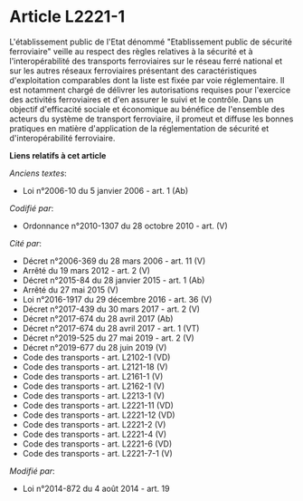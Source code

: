 # Article L2221-1

L'établissement public de l'Etat dénommé "Etablissement public de sécurité ferroviaire" veille au respect des règles
relatives à la sécurité et à l'interopérabilité des transports ferroviaires sur le réseau ferré national et sur les autres
réseaux ferroviaires présentant des caractéristiques d'exploitation comparables dont la liste est fixée par voie
réglementaire. Il est notamment chargé de délivrer les autorisations requises pour l'exercice des activités ferroviaires et
d'en assurer le suivi et le contrôle. Dans un objectif d'efficacité sociale et économique au bénéfice de l'ensemble des
acteurs du système de transport ferroviaire, il promeut et diffuse les bonnes pratiques en matière d'application de la
réglementation de sécurité et d'interopérabilité ferroviaire.

**Liens relatifs à cet article**

_Anciens textes_:

  - Loi n°2006-10 du 5 janvier 2006 - art. 1 (Ab)

_Codifié par_:

  - Ordonnance n°2010-1307 du 28 octobre 2010 - art. (V)

_Cité par_:

  - Décret n°2006-369 du 28 mars 2006 - art. 11 (V)
  - Arrêté du 19 mars 2012 - art. 2 (V)
  - Décret n°2015-84 du 28 janvier 2015 - art. 1 (Ab)
  - Arrêté du 27 mai 2015 (V)
  - Loi n°2016-1917 du 29 décembre 2016 - art. 36 (V)
  - Décret n°2017-439 du 30 mars 2017 - art. 2 (V)
  - Décret n°2017-674 du 28 avril 2017 (Ab)
  - Décret n°2017-674 du 28 avril 2017 - art. 1 (VT)
  - Décret n°2019-525 du 27 mai 2019 - art. 2 (V)
  - Décret n°2019-677 du 28 juin 2019 (V)
  - Code des transports - art. L2102-1 (VD)
  - Code des transports - art. L2121-18 (V)
  - Code des transports - art. L2161-1 (V)
  - Code des transports - art. L2162-1 (V)
  - Code des transports - art. L2213-1 (V)
  - Code des transports - art. L2221-11 (VD)
  - Code des transports - art. L2221-12 (VD)
  - Code des transports - art. L2221-2 (V)
  - Code des transports - art. L2221-4 (V)
  - Code des transports - art. L2221-6 (VD)
  - Code des transports - art. L2221-7-1 (V)

_Modifié par_:

  - Loi n°2014-872 du 4 août 2014 - art. 19
